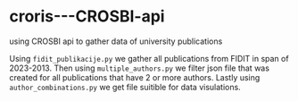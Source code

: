 # croris---CROSBI-api
using CROSBI api to gather data of university publications 


Using `fidit_publikacije.py` we gather all publications from FIDIT in span of 2023-2013.
Then using `multiple_authors.py` we filter json file that was created for all publications that have 2 or more authors.
Lastly using `author_combinations.py` we get file suitible for data visulations.
